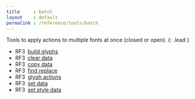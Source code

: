```yaml
---
title     : batch
layout    : default
permalink : /reference/tools/batch
---
```


Tools to apply actions to multiple fonts at once (closed or open).
{: .lead }

- <span class="badge text-bg-warning rounded-0">RF3</span> [build glyphs](build-glyphs)
- <span class="badge text-bg-warning rounded-0">RF3</span> [clear data](clear-data)
- <span class="badge text-bg-warning rounded-0">RF3</span> [copy data](copy-data)
- <span class="badge text-bg-warning rounded-0">RF3</span> [find replace](find-replace)
- <span class="badge text-bg-warning rounded-0">RF3</span> [glyph actions](glyph-actions)
- <span class="badge text-bg-warning rounded-0">RF3</span> [set data](set-data)
- <span class="badge text-bg-warning rounded-0">RF3</span> [set style data](set-style-data)
